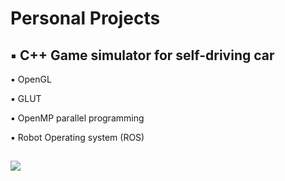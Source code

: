



#  Personal Projects  

##  ▪ C++ Game simulator for self-driving car
  ▪ OpenGL 
  
  ▪ GLUT 
  
  ▪ OpenMP parallel programming 
  
  ▪ Robot Operating system (ROS) 
      

##  ![](https://user-images.githubusercontent.com/8930208/153515218-fe22adc0-15c6-4c91-9600-054bcbf25890.gif)
